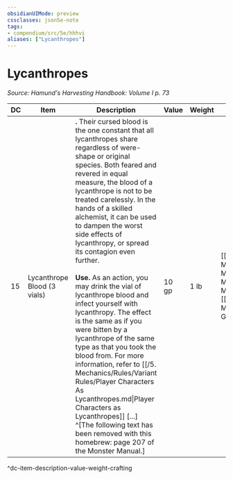 ```yaml
---
obsidianUIMode: preview
cssclasses: json5e-note
tags:
- compendium/src/5e/hhhvi
aliases: ["Lycanthropes"]
---
```

# Lycanthropes
*Source: Hamund's Harvesting Handbook: Volume I p. 73* 

| DC | Item | Description | Value | Weight | Crafting |
|----|------|-------------|-------|--------|----------|
| 15 | Lycanthrope Blood (3 vials) | **.** Their cursed blood is the one constant that all lycanthropes share regardless of were-shape or original species. Both feared and revered in equal measure, the blood of a lycanthrope is not to be treated carelessly. In the hands of a skilled alchemist, it can be used to dampen the worst side effects of lycanthropy, or spread its contagion even further.<br /><br />**Use.** As an action, you may drink the vial of lycanthrope blood and infect yourself with lycanthropy. The effect is the same as if you were bitten by a lycanthrope of the same type as that you took the blood from. For more information, refer to [[/5. Mechanics/Rules/Variant Rules/Player Characters As Lycanthropes.md\|Player Characters as Lycanthropes]] [...] ^[The following text has been removed with this homebrew: page 207 of the Monster Manual.] | 10 gp | 1 lb | [[5. Mechanics/Items/Moon Muzzle Mixture.md\|Moon Muzzle Mixture]] or [[5. Mechanics/Items/Lycan Gas.md\|Lycan Gas]] |
^dc-item-description-value-weight-crafting